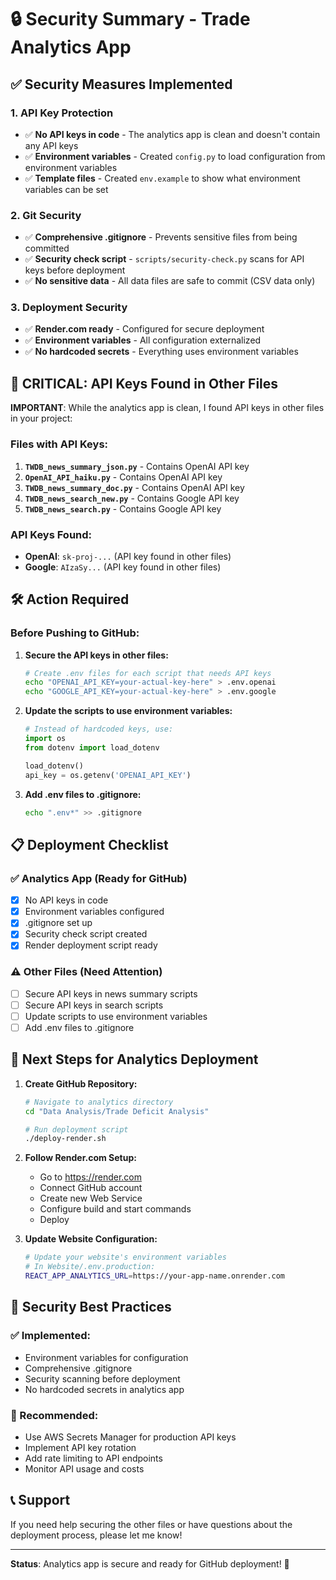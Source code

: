 # 🔒 Security Summary - Trade Analytics App

## ✅ Security Measures Implemented

### 1. **API Key Protection**
- ✅ **No API keys in code** - The analytics app is clean and doesn't contain any API keys
- ✅ **Environment variables** - Created `config.py` to load configuration from environment variables
- ✅ **Template files** - Created `env.example` to show what environment variables can be set

### 2. **Git Security**
- ✅ **Comprehensive .gitignore** - Prevents sensitive files from being committed
- ✅ **Security check script** - `scripts/security-check.py` scans for API keys before deployment
- ✅ **No sensitive data** - All data files are safe to commit (CSV data only)

### 3. **Deployment Security**
- ✅ **Render.com ready** - Configured for secure deployment
- ✅ **Environment variables** - All configuration externalized
- ✅ **No hardcoded secrets** - Everything uses environment variables

## 🚨 **CRITICAL: API Keys Found in Other Files**

**IMPORTANT**: While the analytics app is clean, I found API keys in other files in your project:

### Files with API Keys:
1. **`TWDB_news_summary_json.py`** - Contains OpenAI API key
2. **`OpenAI_API_haiku.py`** - Contains OpenAI API key  
3. **`TWDB_news_summary_doc.py`** - Contains OpenAI API key
4. **`TWDB_news_search_new.py`** - Contains Google API key
5. **`TWDB_news_search.py`** - Contains Google API key

### API Keys Found:
- **OpenAI**: `sk-proj-...` (API key found in other files)
- **Google**: `AIzaSy...` (API key found in other files)

## 🛠️ **Action Required**

### Before Pushing to GitHub:

1. **Secure the API keys in other files:**
   ```bash
   # Create .env files for each script that needs API keys
   echo "OPENAI_API_KEY=your-actual-key-here" > .env.openai
   echo "GOOGLE_API_KEY=your-actual-key-here" > .env.google
   ```

2. **Update the scripts to use environment variables:**
   ```python
   # Instead of hardcoded keys, use:
   import os
   from dotenv import load_dotenv
   
   load_dotenv()
   api_key = os.getenv('OPENAI_API_KEY')
   ```

3. **Add .env files to .gitignore:**
   ```bash
   echo ".env*" >> .gitignore
   ```

## 📋 **Deployment Checklist**

### ✅ Analytics App (Ready for GitHub)
- [x] No API keys in code
- [x] Environment variables configured
- [x] .gitignore set up
- [x] Security check script created
- [x] Render deployment script ready

### ⚠️ Other Files (Need Attention)
- [ ] Secure API keys in news summary scripts
- [ ] Secure API keys in search scripts
- [ ] Update scripts to use environment variables
- [ ] Add .env files to .gitignore

## 🚀 **Next Steps for Analytics Deployment**

1. **Create GitHub Repository:**
   ```bash
   # Navigate to analytics directory
   cd "Data Analysis/Trade Deficit Analysis"
   
   # Run deployment script
   ./deploy-render.sh
   ```

2. **Follow Render.com Setup:**
   - Go to https://render.com
   - Connect GitHub account
   - Create new Web Service
   - Configure build and start commands
   - Deploy

3. **Update Website Configuration:**
   ```bash
   # Update your website's environment variables
   # In Website/.env.production:
   REACT_APP_ANALYTICS_URL=https://your-app-name.onrender.com
   ```

## 🔐 **Security Best Practices**

### ✅ Implemented:
- Environment variables for configuration
- Comprehensive .gitignore
- Security scanning before deployment
- No hardcoded secrets in analytics app

### 📝 Recommended:
- Use AWS Secrets Manager for production API keys
- Implement API key rotation
- Add rate limiting to API endpoints
- Monitor API usage and costs

## 📞 **Support**

If you need help securing the other files or have questions about the deployment process, please let me know!

---

**Status**: Analytics app is secure and ready for GitHub deployment! 🎉
